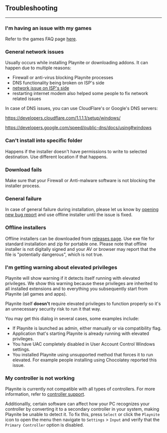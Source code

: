 ## Troubleshooting
---------------------

### I'm having an issue with my games

Refer to the games FAQ page [here](../../library/games/faq.md).

### General network issues
  
Usually occurs while installing Playnite or downloading addons. It can happen due to multiple reasons:
  
  - Firewall or anti-virus blocking Playnite processes
  - DNS functionality being broken on ISP's side
  - [network issue on ISP's side](https://github.com/JosefNemec/Playnite/issues/3268)
  - restarting internet modem also helped some people to fix network related issues
  
  In case of DNS issues, you can use CloudFlare's or Google's DNS servers:
  
https://developers.cloudflare.com/1.1.1.1/setup/windows/

https://developers.google.com/speed/public-dns/docs/using#windows

### Can't install into specific folder

Happens if the installer doesn't have permissions to write to selected destination. Use different location if that happens.

### Download fails

Make sure that your Firewall or Anti-malware software is not blocking the installer process.

### General failure

In case of general failure during installation, please let us know by [opening new bug report](https://github.com/JosefNemec/Playnite/issues/new/choose) and use offline installer until the issue is fixed.

### Offline installers

Offline installers can be downloaded from [releases page](https://github.com/JosefNemec/Playnite/releases/latest). Use exe file for standard installation and zip for portable one. Please note that offline installer is not digitally signed and your AV or browser may report that the file is "potentially dangerous", which is not true.

### I'm getting warning about elevated privileges

Playnite will show warning if it detects itself running with elevated privileges. We show this warning because these privileges are inherited to all installed extensions and to everything you subsequently start  from Playnite (all games and apps).

Playnite itself **doesn't** require elevated privileges to function properly so it's an unnecessary security risk to run it that way.

You may get this dialog in several cases, some examples include:

- If Playnite is launched as admin, either manually or via compatibility flag.
- Application that's starting Playnite is already running with elevated privileges.
- You have UAC completely disabled in User Account Control Windows settings.
- You installed Playnite using unsupported method that forces it to  run elevated. For example people installing using Chocolatey reported this issue.

### My controller is not working

Playnite is currently not compatible with all types of controllers. For more information, refer to [controller support](../playniteFullscreenMode.md#controller-support).

Additionallly, certain software can affect how your PC recognizes your controller by converting it to a secondary controller in your system, making Playnite be unable to detect it. To fix this, press `Select` or click the `Playnite` icon to open the menu then navigate to `Settings` > `Input` and verify that the `Primary Controller` option is disabled.